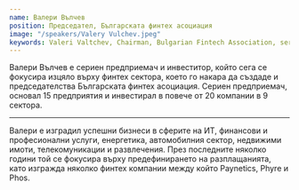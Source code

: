 ```yaml
---
name: Валери Вълчев
position: Председател, Българската финтех асоциация
image: "/speakers/Valery Vulchev.jpeg"
keywords: Valeri Valtchev, Chairman, Bulgarian Fintech Association, serial entrepreneur, investor, fintech sector, IT, financial services, professional services, energy, automotive sector, real estate, telecommunications, entertainment, Paynetics, Phyre, Phos, fintech companies, business development, entrepreneurship, investment, payments redefinition, startup founder, business strategy, innovation, technology, Bulgaria
---
```


Валери Вълчев е сериен предприемач и инвеститор, който сега се фокусира
изцяло върху финтех сектора, което го накара да създаде и
председателства Българската финтех асоциация. Сериен предприемач,
основал 15 предприятия и инвестирал в повече от 20 компании в 9 сектора.

---

Валери е изградил успешни бизнеси в сферите на ИТ, финансови и
професионални услуги, енергетика, автомобилния сектор, недвижими
имоти, телекомуникации и развлечения. През последните няколко години
той се фокусира върху предефинирането на разплащанията, като изгражда
няколко финтех компании между който Paynetics, Phyre и Phos.
